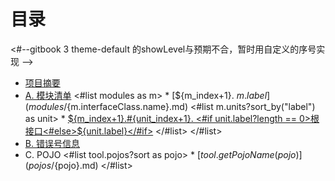 # 目录
<#--gitbook 3 theme-default 的showLevel与预期不合，暂时用自定义的序号实现 -->
* [项目摘要](README.md)
* [A. 模块清单](moduleList.md)
<#list modules as m>  * [${m_index+1}. ${m.label}](modules/${m.interfaceClass.name}.md)
<#list m.units?sort_by("label") as unit>    * [${m_index+1}.#{unit_index+1}. <#if unit.label?length == 0>根接口<#else>${unit.label}</#if>](modules/${m.interfaceClass.name}.md#m${unit_index+1})
</#list>
</#list>
* [B. 错误号信息](errorInfo.md)
* C. POJO
<#list tool.pojos?sort as pojo>  * [${tool.getPojoName(pojo)}](pojos/${pojo}.md) 
</#list>
